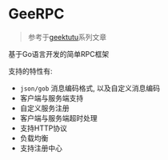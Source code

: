 # GeeRPC

> 参考于[geektutu](https://geektutu.com/post/geerpc.html)系列文章

基于Go语言开发的简单RPC框架

支持的特性有:  

* `json/gob` 消息编码格式, 以及自定义消息编码
* 客户端与服务端支持
* 自定义服务注册
* 客户端与服务端超时处理
* 支持HTTP协议
* 负载均衡
* 支持注册中心
